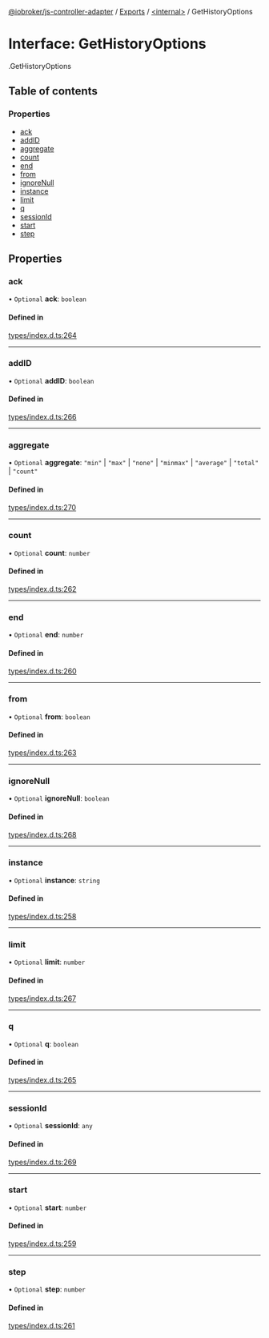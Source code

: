 [@iobroker/js-controller-adapter](../README.md) / [Exports](../modules.md) / [<internal\>](../modules/internal_.md) / GetHistoryOptions

# Interface: GetHistoryOptions

[<internal>](../modules/internal_.md).GetHistoryOptions

## Table of contents

### Properties

- [ack](internal_.GetHistoryOptions.md#ack)
- [addID](internal_.GetHistoryOptions.md#addid)
- [aggregate](internal_.GetHistoryOptions.md#aggregate)
- [count](internal_.GetHistoryOptions.md#count)
- [end](internal_.GetHistoryOptions.md#end)
- [from](internal_.GetHistoryOptions.md#from)
- [ignoreNull](internal_.GetHistoryOptions.md#ignorenull)
- [instance](internal_.GetHistoryOptions.md#instance)
- [limit](internal_.GetHistoryOptions.md#limit)
- [q](internal_.GetHistoryOptions.md#q)
- [sessionId](internal_.GetHistoryOptions.md#sessionid)
- [start](internal_.GetHistoryOptions.md#start)
- [step](internal_.GetHistoryOptions.md#step)

## Properties

### ack

• `Optional` **ack**: `boolean`

#### Defined in

[types/index.d.ts:264](https://github.com/ioBroker/ioBroker.js-controller/blob/7dd079e8/packages/types/index.d.ts#L264)

___

### addID

• `Optional` **addID**: `boolean`

#### Defined in

[types/index.d.ts:266](https://github.com/ioBroker/ioBroker.js-controller/blob/7dd079e8/packages/types/index.d.ts#L266)

___

### aggregate

• `Optional` **aggregate**: ``"min"`` \| ``"max"`` \| ``"none"`` \| ``"minmax"`` \| ``"average"`` \| ``"total"`` \| ``"count"``

#### Defined in

[types/index.d.ts:270](https://github.com/ioBroker/ioBroker.js-controller/blob/7dd079e8/packages/types/index.d.ts#L270)

___

### count

• `Optional` **count**: `number`

#### Defined in

[types/index.d.ts:262](https://github.com/ioBroker/ioBroker.js-controller/blob/7dd079e8/packages/types/index.d.ts#L262)

___

### end

• `Optional` **end**: `number`

#### Defined in

[types/index.d.ts:260](https://github.com/ioBroker/ioBroker.js-controller/blob/7dd079e8/packages/types/index.d.ts#L260)

___

### from

• `Optional` **from**: `boolean`

#### Defined in

[types/index.d.ts:263](https://github.com/ioBroker/ioBroker.js-controller/blob/7dd079e8/packages/types/index.d.ts#L263)

___

### ignoreNull

• `Optional` **ignoreNull**: `boolean`

#### Defined in

[types/index.d.ts:268](https://github.com/ioBroker/ioBroker.js-controller/blob/7dd079e8/packages/types/index.d.ts#L268)

___

### instance

• `Optional` **instance**: `string`

#### Defined in

[types/index.d.ts:258](https://github.com/ioBroker/ioBroker.js-controller/blob/7dd079e8/packages/types/index.d.ts#L258)

___

### limit

• `Optional` **limit**: `number`

#### Defined in

[types/index.d.ts:267](https://github.com/ioBroker/ioBroker.js-controller/blob/7dd079e8/packages/types/index.d.ts#L267)

___

### q

• `Optional` **q**: `boolean`

#### Defined in

[types/index.d.ts:265](https://github.com/ioBroker/ioBroker.js-controller/blob/7dd079e8/packages/types/index.d.ts#L265)

___

### sessionId

• `Optional` **sessionId**: `any`

#### Defined in

[types/index.d.ts:269](https://github.com/ioBroker/ioBroker.js-controller/blob/7dd079e8/packages/types/index.d.ts#L269)

___

### start

• `Optional` **start**: `number`

#### Defined in

[types/index.d.ts:259](https://github.com/ioBroker/ioBroker.js-controller/blob/7dd079e8/packages/types/index.d.ts#L259)

___

### step

• `Optional` **step**: `number`

#### Defined in

[types/index.d.ts:261](https://github.com/ioBroker/ioBroker.js-controller/blob/7dd079e8/packages/types/index.d.ts#L261)
